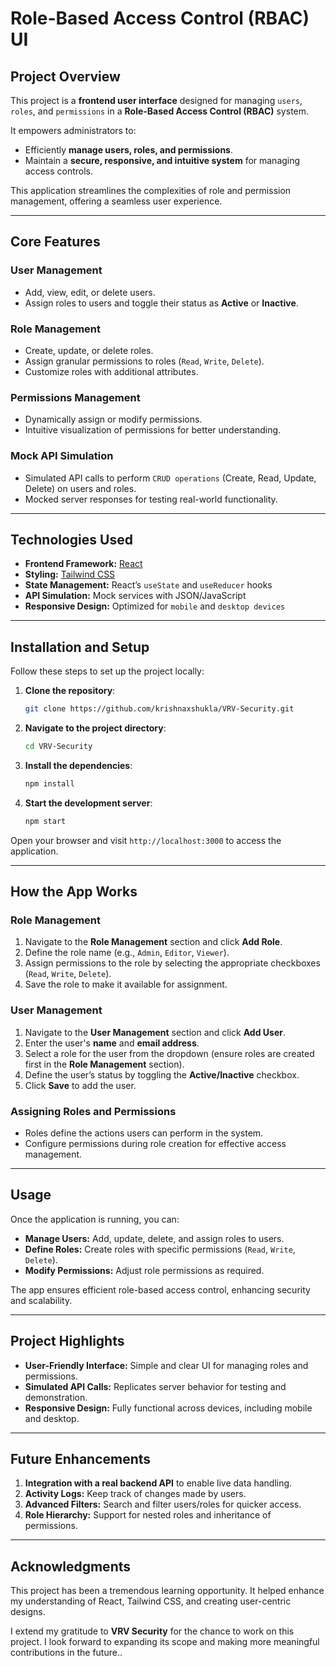 # **Role-Based Access Control (RBAC) UI**

## **Project Overview**  
This project is a **frontend user interface** designed for managing `users`, `roles`, and `permissions` in a **Role-Based Access Control (RBAC)** system.  

It empowers administrators to:  
- Efficiently **manage users, roles, and permissions**.  
- Maintain a **secure, responsive, and intuitive system** for managing access controls.

This application streamlines the complexities of role and permission management, offering a seamless user experience.

---

## **Core Features**

### **User Management**  
- Add, view, edit, or delete users.  
- Assign roles to users and toggle their status as **Active** or **Inactive**.

### **Role Management**  
- Create, update, or delete roles.  
- Assign granular permissions to roles (`Read`, `Write`, `Delete`).  
- Customize roles with additional attributes.  

### **Permissions Management**  
- Dynamically assign or modify permissions.  
- Intuitive visualization of permissions for better understanding.

### **Mock API Simulation**  
- Simulated API calls to perform `CRUD operations` (Create, Read, Update, Delete) on users and roles.  
- Mocked server responses for testing real-world functionality.

---

## **Technologies Used**

- **Frontend Framework:** [React](https://reactjs.org/)  
- **Styling:** [Tailwind CSS](https://tailwindcss.com/)  
- **State Management:** React’s `useState` and `useReducer` hooks  
- **API Simulation:** Mock services with JSON/JavaScript  
- **Responsive Design:** Optimized for `mobile` and `desktop devices`  

---

## **Installation and Setup**

Follow these steps to set up the project locally:

1. **Clone the repository**:  
   ```bash
   git clone https://github.com/krishnaxshukla/VRV-Security.git

2. **Navigate to the project directory**:  
   ```bash
   cd VRV-Security

3. **Install the dependencies**:  
   ```bash
   npm install

4. **Start the development server**:  
   ```bash
   npm start

Open your browser and visit `http://localhost:3000` to access the application.

---

## **How the App Works**

### **Role Management**  
1. Navigate to the **Role Management** section and click **Add Role**.  
2. Define the role name (e.g., `Admin`, `Editor`, `Viewer`).  
3. Assign permissions to the role by selecting the appropriate checkboxes (`Read`, `Write`, `Delete`).  
4. Save the role to make it available for assignment.

### **User Management**  
1. Navigate to the **User Management** section and click **Add User**.  
2. Enter the user's **name** and **email address**.  
3. Select a role for the user from the dropdown (ensure roles are created first in the **Role Management** section).  
4. Define the user’s status by toggling the **Active/Inactive** checkbox.  
5. Click **Save** to add the user.

### **Assigning Roles and Permissions**  
- Roles define the actions users can perform in the system.  
- Configure permissions during role creation for effective access management.

---

## **Usage**

Once the application is running, you can:  
- **Manage Users:** Add, update, delete, and assign roles to users.  
- **Define Roles:** Create roles with specific permissions (`Read`, `Write`, `Delete`).  
- **Modify Permissions:** Adjust role permissions as required.  

The app ensures efficient role-based access control, enhancing security and scalability.

---

## **Project Highlights**  
- **User-Friendly Interface:** Simple and clear UI for managing roles and permissions.  
- **Simulated API Calls:** Replicates server behavior for testing and demonstration.  
- **Responsive Design:** Fully functional across devices, including mobile and desktop.  

---

## **Future Enhancements**  
1. **Integration with a real backend API** to enable live data handling.  
2. **Activity Logs:** Keep track of changes made by users.  
3. **Advanced Filters:** Search and filter users/roles for quicker access.  
4. **Role Hierarchy:** Support for nested roles and inheritance of permissions.  

---

## **Acknowledgments**  
This project has been a tremendous learning opportunity. It helped enhance my understanding of React, Tailwind CSS, and creating user-centric designs.  

I extend my gratitude to **VRV Security** for the chance to work on this project. I look forward to expanding its scope and making more meaningful contributions in the future..


